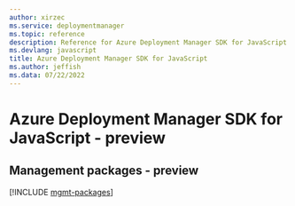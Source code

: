 ```yaml
---
author: xirzec
ms.service: deploymentmanager
ms.topic: reference
description: Reference for Azure Deployment Manager SDK for JavaScript
ms.devlang: javascript
title: Azure Deployment Manager SDK for JavaScript
ms.author: jeffish
ms.data: 07/22/2022
---
```

# Azure Deployment Manager SDK for JavaScript - preview

## Management packages - preview
[!INCLUDE [mgmt-packages](deployment-manager-mgmt-index.md)]